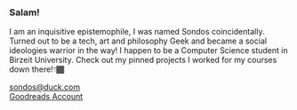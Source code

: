 <h3>Salam!</h3>
<p>I am an inquisitive epistemophile, I was named Sondos coincidentally. 
 Turned out to be a tech, art and philosophy Geek and became a social ideologies warrior in the way! 
  I happen to be a Computer Science student in Birzeit University. Check out my pinned projects I worked for my courses down there!👇🏾</p>
<a href = "mailto: sondos@duck.com">sondos@duck.com</a></br>
<a href = "https://www.goodreads.com/user/show/54329221"> Goodreads Account</a>
